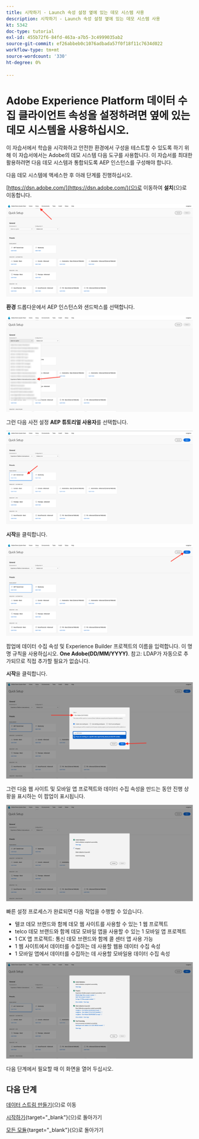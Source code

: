 ```yaml
---
title: 시작하기 - Launch 속성 설정 옆에 있는 데모 시스템 사용
description: 시작하기 - Launch 속성 설정 옆에 있는 데모 시스템 사용
kt: 5342
doc-type: tutorial
exl-id: 455b72f6-84fd-463a-a7b5-3c4999035ab2
source-git-commit: ef26abbeb0c1076adbada57f0f18f11c7634d022
workflow-type: tm+mt
source-wordcount: '330'
ht-degree: 0%

---
```


# Adobe Experience Platform 데이터 수집 클라이언트 속성을 설정하려면 옆에 있는 데모 시스템을 사용하십시오.

이 자습서에서 학습을 시각화하고 안전한 환경에서 구성을 테스트할 수 있도록 하기 위해 이 자습서에서는 Adobe의 데모 시스템 다음 도구를 사용합니다. 이 자습서를 최대한 활용하려면 다음 데모 시스템과 통합되도록 AEP 인스턴스를 구성해야 합니다.

다음 데모 시스템에 액세스한 후 아래 단계를 진행하십시오.

[https://dsn.adobe.com/](https://dsn.adobe.com/)(으)로 이동하여 **설치**(으)로 이동합니다.

![DSN](./images/dsnsetup.png)

**환경** 드롭다운에서 AEP 인스턴스와 샌드박스를 선택합니다.

![DSN](./images/dsnh1.png)

그런 다음 사전 설정 **AEP 튜토리얼 사용자**&#x200B;를 선택합니다.

![DSN](./images/dsnhome.png)

**시작**&#x200B;을 클릭합니다.

![DSN](./images/dsn2.png)

팝업에 데이터 수집 속성 및 Experience Builder 프로젝트의 이름을 입력합니다. 이 명명 규칙을 사용하십시오. **One Adobe(DD/MM/YYYY)**. 참고: LDAP가 자동으로 추가되므로 직접 추가할 필요가 없습니다.

**시작**&#x200B;을 클릭합니다.

![DSN](./images/dsn3.png)

그런 다음 웹 사이트 및 모바일 앱 프로젝트와 데이터 수집 속성을 만드는 동안 진행 상황을 표시하는 이 팝업이 표시됩니다.

![DSN](./images/dsn4.png)

빠른 설정 프로세스가 완료되면 다음 작업을 수행할 수 있습니다.

- 텔코 데모 브랜드와 함께 데모 웹 사이트를 사용할 수 있는 1 웹 프로젝트
- telco 데모 브랜드와 함께 데모 모바일 앱을 사용할 수 있는 1 모바일 앱 프로젝트
- 1 CX 앱 프로젝트: 통신 데모 브랜드와 함께 콜 센터 앱 사용 가능
- 1 웹 사이트에서 데이터를 수집하는 데 사용할 웹용 데이터 수집 속성
- 1 모바일 앱에서 데이터를 수집하는 데 사용할 모바일용 데이터 수집 속성

![DSN](./images/dsn5.png)

다음 단계에서 필요할 때 이 화면을 열어 두십시오.

## 다음 단계

[데이터 스트림 만들기](./ex3.md)(으)로 이동

[시작하기](./getting-started.md){target="_blank"}(으)로 돌아가기

[모든 모듈](./../../../overview.md){target="_blank"}(으)로 돌아가기